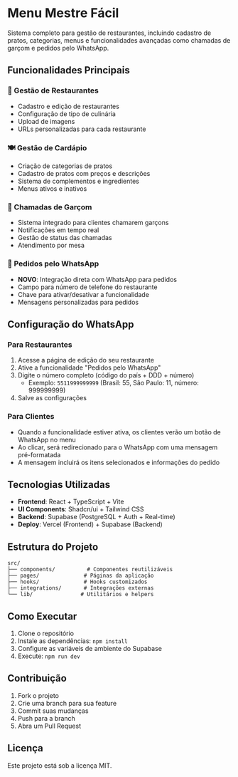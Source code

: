 # Menu Mestre Fácil

Sistema completo para gestão de restaurantes, incluindo cadastro de pratos, categorias, menus e funcionalidades avançadas como chamadas de garçom e pedidos pelo WhatsApp.

## Funcionalidades Principais

### 🏪 Gestão de Restaurantes
- Cadastro e edição de restaurantes
- Configuração de tipo de culinária
- Upload de imagens
- URLs personalizadas para cada restaurante

### 🍽️ Gestão de Cardápio
- Criação de categorias de pratos
- Cadastro de pratos com preços e descrições
- Sistema de complementos e ingredientes
- Menus ativos e inativos

### 🔔 Chamadas de Garçom
- Sistema integrado para clientes chamarem garçons
- Notificações em tempo real
- Gestão de status das chamadas
- Atendimento por mesa

### 📱 Pedidos pelo WhatsApp
- **NOVO**: Integração direta com WhatsApp para pedidos
- Campo para número de telefone do restaurante
- Chave para ativar/desativar a funcionalidade
- Mensagens personalizadas para pedidos

## Configuração do WhatsApp

### Para Restaurantes
1. Acesse a página de edição do seu restaurante
2. Ative a funcionalidade "Pedidos pelo WhatsApp"
3. Digite o número completo (código do país + DDD + número)
   - Exemplo: `5511999999999` (Brasil: 55, São Paulo: 11, número: 999999999)
4. Salve as configurações

### Para Clientes
- Quando a funcionalidade estiver ativa, os clientes verão um botão de WhatsApp no menu
- Ao clicar, será redirecionado para o WhatsApp com uma mensagem pré-formatada
- A mensagem incluirá os itens selecionados e informações do pedido

## Tecnologias Utilizadas

- **Frontend**: React + TypeScript + Vite
- **UI Components**: Shadcn/ui + Tailwind CSS
- **Backend**: Supabase (PostgreSQL + Auth + Real-time)
- **Deploy**: Vercel (Frontend) + Supabase (Backend)

## Estrutura do Projeto

```
src/
├── components/          # Componentes reutilizáveis
├── pages/              # Páginas da aplicação
├── hooks/              # Hooks customizados
├── integrations/       # Integrações externas
└── lib/               # Utilitários e helpers
```

## Como Executar

1. Clone o repositório
2. Instale as dependências: `npm install`
3. Configure as variáveis de ambiente do Supabase
4. Execute: `npm run dev`

## Contribuição

1. Fork o projeto
2. Crie uma branch para sua feature
3. Commit suas mudanças
4. Push para a branch
5. Abra um Pull Request

## Licença

Este projeto está sob a licença MIT.

